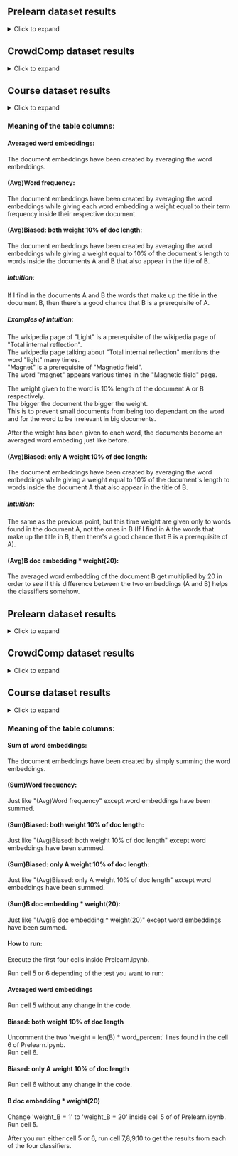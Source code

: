 ## Prelearn dataset results
<details><summary>Click to expand</summary>
<table>
    <tr>
        <td><b><a href="https://fasttext.cc/docs/en/pretrained-vectors.html">Fasttext</a></b></td>
        <td><b>Averaged word embeddings</b></td>
        <td><b>(Avg)Word frequency</b></td>
        <td><b>(Avg)Biased: both weight 10% of doc length</b></td>
        <td><b>(Avg)Biased: only A weight 10% of doc length</b></td>
        <td><b>(Avg)B doc embedding * weight(20)</b></td>
    </tr>
    <tr>
        <td><b>Logistic Regression</b></td>
        <td>Accuracy:0.851820 <br> Precision:0.849057 <br> Recall:0.212264 <br> F1:0.339623</td>
        <td>Accuracy:0.820491 <br> Precision:0.000000 <br> Recall:0.000000 <br> F1:0.000000</td>
        <td>Accuracy:0.902625 <br> Precision:0.774011 <br> Recall:0.646226 <br> F1:0.704370</td>
        <td>Accuracy:0.849280 <br> Precision:0.702381 <br> Recall:0.278302 <br> F1:0.398649</td>
        <td>Accuracy:0.905165 <br> Precision:0.804878 <br> Recall:0.622642 <br> F1:0.702128</td>
    </tr>
    <tr>
        <td><b>Linear SVM <br> C = 500</b></td>
        <td>Accuracy:0.922100 <br> Precision:0.815789 <br> Recall:0.731132 <br> F1:0.771144</td>
        <td>Accuracy:0.845893 <br> Precision:0.812500 <br> Recall:0.183962 <br> F1:0.300000</td>
        <td>Accuracy:0.899238 <br> Precision:0.683794 <br> Recall:0.816038 <br> F1:0.744086</td>
        <td>Accuracy:0.906012 <br> Precision:0.720524 <br> Recall:0.778302 <br> F1:0.748299</td>
        <td>Accuracy:0.924640 <br> Precision:0.855491 <br> Recall:0.698113 <br> F1:0.768831</td>
    </tr>
    <tr>
        <td><b>RBF SVM <br> C = 500 <br> gamma = 10</b></td>
        <td>Accuracy:0.910246 <br> Precision:0.773196 <br> Recall:0.707547 <br> F1:0.738916</td>
        <td>Accuracy:0.869602 <br> Precision:0.822222 <br> Recall:0.349057 <br> F1:0.490066</td>
        <td>Accuracy:0.878916 <br> Precision:0.810811 <br> Recall:0.424528 <br> F1:0.557276</td>
        <td>Accuracy:0.887384 <br> Precision:0.811024 <br> Recall:0.485849 <br> F1:0.607670</td>
        <td>Accuracy:0.906859 <br> Precision:0.814815 <br> Recall:0.622642 <br> F1:0.705882</td>
    </tr>
    <tr>
        <td><b>Random Forest</b></td>
        <td>Accuracy:0.925487 <br> Precision:0.892405 <br> Recall:0.665094 <br> F1:0.762162</td>
        <td>Accuracy:0.921253 <br> Precision:0.878981 <br> Recall:0.650943 <br> F1:0.747967</td>
        <td>Accuracy:0.920406 <br> Precision:0.797980 <br> Recall:0.745283 <br> F1:0.770732</td>
        <td>Accuracy:0.916173 <br> Precision:0.786802 <br> Recall:0.731132 <br> F1:0.757946</td>
        <td>Accuracy:0.927180 <br> Precision:0.893750 <br> Recall:0.674528 <br> F1:0.768817</td>
    </tr>
</table>
</details>

## CrowdComp dataset results
<details><summary>Click to expand</summary>
<table>
    <tr>
        <td><b><a href="https://fasttext.cc/docs/en/pretrained-vectors.html">Fasttext</a></b></td>
        <td><b>Averaged word embeddings</b></td>
        <td><b>(Avg)Word frequency</b></td>
        <td><b>(Avg)Biased: both weight 10% of doc length</b></td>
        <td><b>(Avg)Biased: only A weight 10% of doc length</b></td>
        <td><b>(Avg)B doc embedding * weight(20)</b></td>
    </tr>
    <tr>
        <td><b>Logistic Regression</b></td>
        <td>Accuracy:0.826 <br> Precision:0.0 <br> Recall:0.0 <br> F1:0.0</td>
        <td>Accuracy:0.826 <br> Precision:0.0 <br> Recall:0.0 <br> F1:0.0</td>
        <td>Accuracy:0.829 <br> Precision:0.6 <br> Recall:0.056 <br> F1:0.102</td>
        <td>Accuracy:0.827 <br> Precision:1.0 <br> Recall:0.009 <br> F1:0.018</td>
        <td>Accuracy:0.806 <br> Precision:0.227 <br> Recall:0.046 <br> F1:0.077</td>
    </tr>
    <tr>
        <td><b>Linear SVM <br> C = 500</b></td>
        <td>Accuracy:0.758 <br> Precision:0.267 <br> Recall:0.222 <br> F1:0.242</td>
        <td>Accuracy:0.817 <br> Precision:0.308 <br> Recall:0.037 <br> F1:0.066</td>
        <td>Accuracy:0.756 <br> Precision:0.283 <br> Recall:0.259 <br> F1:0.271</td>
        <td>Accuracy:0.758 <br> Precision:0.281 <br> Recall:0.25 <br> F1:0.265</td>
        <td>Accuracy:0.793 <br> Precision:0.333 <br> Recall:0.185 <br> F1:0.238</td>
    </tr>
    <tr>
        <td><b>RBF SVM <br> C = 500 <br> gamma = 10</b></td>
        <td>Accuracy:0.787 <br> Precision:0.333 <br> Recall:0.222 <br> F1:0.267</td>
        <td>Accuracy:0.824 <br> Precision:0.4 <br> Recall:0.019 <br> F1:0.035</td>
        <td>Accuracy:0.788 <br> Precision:0.323 <br> Recall:0.194 <br> F1:0.243</td>
        <td>Accuracy:0.787 <br> Precision:0.324 <br> Recall:0.204 <br> F1:0.25</td>
        <td>Accuracy:0.796 <br> Precision:0.235 <br> Recall:0.074 <br> F1:0.113</td>
    </tr>
    <tr>
        <td><b>Random Forest</b></td>
        <td>Accuracy:0.829 <br> Precision:0.536 <br> Recall:0.139 <br> F1:0.221</td>
        <td>Accuracy:0.83 <br> Precision:0.565 <br> Recall:0.12 <br> F1:0.198</td>
        <td>Accuracy:0.83 <br> Precision:0.565 <br> Recall:0.12 <br> F1:0.198</td>
        <td>Accuracy:0.83 <br> Precision:0.565 <br> Recall:0.12 <br> F1:0.198</td>
        <td>Accuracy:0.826 <br> Precision:0.5 <br> Recall:0.13 <br> F1:0.206</td>
    </tr>
</table>
</details> 

## Course dataset results
<details><summary>Click to expand</summary>
<table>
    <tr>
        <td><b><a href="https://fasttext.cc/docs/en/pretrained-vectors.html">Fasttext</a></b></td>
        <td><b>Averaged word embeddings</b></td>
        <td><b>(Avg)Word frequency</b></td>
        <td><b>(Avg)Biased: both weight 10% of doc length</b></td>
        <td><b>(Avg)Biased: only A weight 10% of doc length</b></td>
        <td><b>(Avg)B doc embedding * weight(20)</b></td>
    </tr>
    <tr>
        <td><b>Logistic Regression</b></td>
        <td>Accuracy:0.826 <br> Precision:0.0 <br> Recall:0.0 <br> F1:0.0</td>
        <td>Accuracy:0.826 <br> Precision:0.0 <br> Recall:0.0 <br> F1:0.0</td>
        <td>Accuracy:0.829 <br> Precision:0.6 <br> Recall:0.056 <br> F1:0.102</td>
        <td>Accuracy:0.827 <br> Precision:1.0 <br> Recall:0.009 <br> F1:0.018</td>
        <td>Accuracy:0.806 <br> Precision:0.227 <br> Recall:0.046 <br> F1:0.077</td>
    </tr>
    <tr>
        <td><b>Linear SVM <br> C = 500</b></td>
        <td>Accuracy:0.758 <br> Precision:0.267 <br> Recall:0.222 <br> F1:0.242</td>
        <td>Accuracy:0.817 <br> Precision:0.308 <br> Recall:0.037 <br> F1:0.066</td>
        <td>Accuracy:0.756 <br> Precision:0.283 <br> Recall:0.259 <br> F1:0.271</td>
        <td>Accuracy:0.758 <br> Precision:0.281 <br> Recall:0.25 <br> F1:0.265</td>
        <td>Accuracy:0.793 <br> Precision:0.333 <br> Recall:0.185 <br> F1:0.238</td>
    </tr>
    <tr>
        <td><b>RBF SVM <br> C = 500 <br> gamma = 10</b></td>
        <td>Accuracy:0.787 <br> Precision:0.333 <br> Recall:0.222 <br> F1:0.267</td>
        <td>Accuracy:0.824 <br> Precision:0.4 <br> Recall:0.019 <br> F1:0.035</td>
        <td>Accuracy:0.788 <br> Precision:0.323 <br> Recall:0.194 <br> F1:0.243</td>
        <td>Accuracy:0.787 <br> Precision:0.324 <br> Recall:0.204 <br> F1:0.25</td>
        <td>Accuracy:0.796 <br> Precision:0.235 <br> Recall:0.074 <br> F1:0.113</td>
    </tr>
    <tr>
        <td><b>Random Forest</b></td>
        <td>Accuracy:0.829 <br> Precision:0.536 <br> Recall:0.139 <br> F1:0.221</td>
        <td>Accuracy:0.83 <br> Precision:0.565 <br> Recall:0.12 <br> F1:0.198</td>
        <td>Accuracy:0.83 <br> Precision:0.565 <br> Recall:0.12 <br> F1:0.198</td>
        <td>Accuracy:0.83 <br> Precision:0.565 <br> Recall:0.12 <br> F1:0.198</td>
        <td>Accuracy:0.826 <br> Precision:0.5 <br> Recall:0.13 <br> F1:0.206</td>
    </tr>
</table>
</details>
  
### Meaning of the table columns:

#### Averaged word embeddings:
The document embeddings have been created by averaging the word embeddings.

#### (Avg)Word frequency:
The document embeddings have been created by averaging the word embeddings while giving each word embedding a weight equal to their term frequency inside their respective document.

#### (Avg)Biased: both weight 10% of doc length:
The document embeddings have been created by averaging the word embeddings while giving a weight equal to 10% of the document's length to words inside the documents A and B that also appear in the title of B.

##### Intuition:
If I find in the documents A and B the words that make up the title in the document B, then there's a good chance that B is a prerequisite of A.  

##### Examples of intuition:  
The wikipedia page of "Light" is a prerequisite of the wikipedia page of "Total internal reflection".  
The wikipedia page talking about "Total internal reflection" mentions the word "light" many times.  
"Magnet" is a prerequisite of "Magnetic field".   
The word "magnet" appears various times in the "Magnetic field" page.  

The weight given to the word is 10% length of the document A or B respectively.  
The bigger the document the bigger the weight.  
This is to prevent small documents from being too dependant on the word and for the word to be irrelevant in big documents.  

After the weight has been given to each word, the documents become an averaged word embeding just like before.


#### (Avg)Biased: only A weight 10% of doc length:
The document embeddings have been created by averaging the word embeddings while giving a weight equal to 10% of the document's length to words inside the document A  that also appear in the title of B.

##### Intuition:
The same as the previous point, but this time weight are given only to words found in the document A, not the ones in B
(If I find in A the words that make up the title in B, then there's a good chance that B is a prerequisite of A).  

#### (Avg)B doc embedding * weight(20):
The averaged word embedding of the document B get multiplied by 20 in order to see if this difference between the two embeddings (A and B) helps the classifiers somehow.

## Prelearn dataset results
<details><summary>Click to expand</summary>
<table>
    <tr>
        <td><b><a href="https://fasttext.cc/docs/en/pretrained-vectors.html">Fasttext</a></b></td>
        <td><b>Sum of word embeddings</b></td>
        <td><b>(Sum)Word frequency</b></td>
        <td><b>(Sum)Biased: both weight 10% of doc length</b></td>
        <td><b>(Sum)Biased: only A weight 10% of doc length</b></td>
        <td><b>(Sum)B doc embedding * weight(20)</b></td>
    </tr>
    <tr>
        <td><b>Logistic Regression</b></td>
        <td>Accuracy:0.911939 <br> Precision:0.752336 <br> Recall:0.759434 <br> F1:0.755869</td>
        <td>Accuracy:0.917019 <br> Precision:0.806452 <br> Recall:0.707547 <br> F1:0.753769</td>
        <td>Accuracy:0.902625 <br> Precision:0.715556 <br> Recall:0.759434 <br> F1:0.736842</td>
        <td>Accuracy:0.894157 <br> Precision:0.682008 <br> Recall:0.768868 <br> F1:0.722838</td>
        <td>Accuracy:0.923793 <br> Precision:0.801980 <br> Recall:0.764151 <br> F1:0.782609</td>
    </tr>
    <tr>
        <td><b>Linear SVM <br> C = 500</b></td>
        <td>Accuracy:0.884843 <br> Precision:0.787879 <br> Recall:0.490566 <br> F1:0.604651</td>
        <td>Accuracy:0.857748 <br> Precision:0.600917 <br> Recall:0.617925 <br> F1:0.609302</td>
        <td>Accuracy:0.840813 <br> Precision:0.544776 <br> Recall:0.688679 <br> F1:0.608333</td>
        <td>Accuracy:0.868755 <br> Precision:0.647668 <br> Recall:0.589623 <br> F1:0.617284</td>
        <td>Accuracy:0.892464 <br> Precision:0.692308 <br> Recall:0.721698 <br> F1:0.706697</td>
    </tr>
    <tr>
        <td><b>RBF SVM <br> C = 500 <br> gamma = 10</b></td>
        <td>Accuracy:0.835732 <br> Precision:0.950000 <br> Recall:0.089623 <br> F1:0.163793</td>
        <td>Accuracy:0.835732 <br> Precision:0.950000 <br> Recall:0.089623 <br> F1:0.163793</td>
        <td>Accuracy:0.835732 <br> Precision:0.950000 <br> Recall:0.089623 <br> F1:0.163793</td>
        <td>Accuracy:0.835732 <br> Precision:0.950000 <br> Recall:0.089623 <br> F1:0.163793</td>
        <td>Accuracy:0.835732 <br> Precision:0.950000 <br> Recall:0.089623 <br> F1:0.163793</td>
    </tr>
    <tr>
        <td><b>Random Forest</b></td>
        <td>Accuracy:0.930567 <br> Precision:0.891566 <br> Recall:0.698113 <br> F1:0.783069</td>
        <td>Accuracy:0.922100 <br> Precision:0.861446 <br> Recall:0.674528 <br> F1:0.756614</td>
        <td>Accuracy:0.915326 <br> Precision:0.791667 <br> Recall:0.716981 <br> F1:0.752475</td>
        <td>Accuracy:0.915326 <br> Precision:0.791667 <br> Recall:0.716981 <br> F1:0.752475</td>
        <td>Accuracy:0.922100 <br> Precision:0.870370 <br> Recall:0.665094 <br> F1:0.754011</td>
    </tr>
</table>
</details>

## CrowdComp dataset results
<details><summary>Click to expand</summary>
<table>
    <tr>
        <td><b><a href="https://fasttext.cc/docs/en/pretrained-vectors.html">Fasttext</a></b></td>
        <td><b>Sum of word embeddings</b></td>
        <td><b>(Sum)Word frequency</b></td>
        <td><b>(Sum)Biased: both weight 10% of doc length</b></td>
        <td><b>(Sum)Biased: only A weight 10% of doc length</b></td>
        <td><b>(Sum)B doc embedding * weight(20)</b></td>
    </tr>
    <tr>
        <td><b>Logistic Regression</b></td>
        <td>Accuracy:0.733 <br> Precision:0.282 <br> Recall:0.343 <br> F1:0.31</td>
        <td>Accuracy:0.817 <br> Precision:0.439 <br> Recall:0.167 <br> F1:0.242</td>
        <td>Accuracy:0.766 <br> Precision:0.32 <br> Recall:0.306 <br> F1:0.313</td>
        <td>Accuracy:0.714 <br> Precision:0.248 <br> Recall:0.315 <br> F1:0.278</td>
        <td>Accuracy:0.769 <br> Precision:0.316 <br> Recall:0.278 <br> F1:0.296</td>
    </tr>
    <tr>
        <td><b>Linear SVM <br> C = 500</b></td>
        <td>Accuracy:0.711 <br> Precision:0.248 <br> Recall:0.324 <br> F1:0.281</td>
        <td>Accuracy:0.733 <br> Precision:0.279 <br> Recall:0.333 <br> F1:0.304</td>
        <td>Accuracy:0.67 <br> Precision:0.221 <br> Recall:0.352 <br> F1:0.271</td>
        <td>Accuracy:0.74 <br> Precision:0.274 <br> Recall:0.296 <br> F1:0.284</td>
        <td>Accuracy:0.679 <br> Precision:0.206 <br> Recall:0.296 <br> F1:0.243</td>
    </tr>
    <tr>
        <td><b>RBF SVM <br> C = 500 <br> gamma = 10</b></td>
        <td>Accuracy:0.829 <br> Precision:0.75 <br> Recall:0.028 <br> F1:0.054</td>
        <td>Accuracy:0.822 <br> Precision:0.375 <br> Recall:0.028 <br> F1:0.052</td>
        <td>Accuracy:0.822 <br> Precision:0.333 <br> Recall:0.019 <br> F1:0.035</td>
        <td>Accuracy:0.827 <br> Precision:0.667 <br> Recall:0.019 <br> F1:0.036</td>
        <td>Accuracy:0.829 <br> Precision:0.75 <br> Recall:0.028 <br> F1:0.054</td>
    </tr>
    <tr>
        <td><b>Random Forest</b></td>
        <td>Accuracy:0.83 <br> Precision:0.571 <br> Recall:0.111 <br> F1:0.186</td>
        <td>Accuracy:0.827 <br> Precision:0.529 <br> Recall:0.083 <br> F1:0.144</td>
        <td>Accuracy:0.826 <br> Precision:0.5 <br> Recall:0.139 <br> F1:0.217</td>
        <td>Accuracy:0.83 <br> Precision:0.56 <br> Recall:0.13 <br> F1:0.211</td>
        <td>Accuracy:0.829 <br> Precision:0.545 <br> Recall:0.111 <br> F1:0.185</td>
    </tr>
</table>
</details> 

## Course dataset results
<details><summary>Click to expand</summary>
<table>
    <tr>
        <td><b><a href="https://fasttext.cc/docs/en/pretrained-vectors.html">Fasttext</a></b></td>
        <td><b>Sum of word embeddings</b></td>
        <td><b>(Sum)Word frequency</b></td>
        <td><b>(Sum)Biased: both weight 10% of doc length</b></td>
        <td><b>(Sum)Biased: only A weight 10% of doc length</b></td>
        <td><b>(Sum)B doc embedding * weight(20)</b></td>
    </tr>
    <tr>
        <td><b>Logistic Regression</b></td>
        <td>Accuracy:0.733 <br> Precision:0.282 <br> Recall:0.343 <br> F1:0.31</td>
        <td>Accuracy:0.817 <br> Precision:0.439 <br> Recall:0.167 <br> F1:0.242</td>
        <td>Accuracy:0.766 <br> Precision:0.32 <br> Recall:0.306 <br> F1:0.313</td>
        <td>Accuracy:0.714 <br> Precision:0.248 <br> Recall:0.315 <br> F1:0.278</td>
        <td>Accuracy:0.769 <br> Precision:0.316 <br> Recall:0.278 <br> F1:0.296</td>
    </tr>
    <tr>
        <td><b>Linear SVM <br> C = 500</b></td>
        <td>Accuracy:0.711 <br> Precision:0.248 <br> Recall:0.324 <br> F1:0.281</td>
        <td>Accuracy:0.733 <br> Precision:0.279 <br> Recall:0.333 <br> F1:0.304</td>
        <td>Accuracy:0.67 <br> Precision:0.221 <br> Recall:0.352 <br> F1:0.271</td>
        <td>Accuracy:0.74 <br> Precision:0.274 <br> Recall:0.296 <br> F1:0.284</td>
        <td>Accuracy:0.679 <br> Precision:0.206 <br> Recall:0.296 <br> F1:0.243</td>
    </tr>
    <tr>
        <td><b>RBF SVM <br> C = 500 <br> gamma = 10</b></td>
        <td>Accuracy:0.829 <br> Precision:0.75 <br> Recall:0.028 <br> F1:0.054</td>
        <td>Accuracy:0.822 <br> Precision:0.375 <br> Recall:0.028 <br> F1:0.052</td>
        <td>Accuracy:0.822 <br> Precision:0.333 <br> Recall:0.019 <br> F1:0.035</td>
        <td>Accuracy:0.827 <br> Precision:0.667 <br> Recall:0.019 <br> F1:0.036</td>
        <td>Accuracy:0.829 <br> Precision:0.75 <br> Recall:0.028 <br> F1:0.054</td>
    </tr>
    <tr>
        <td><b>Random Forest</b></td>
        <td>Accuracy:0.83 <br> Precision:0.571 <br> Recall:0.111 <br> F1:0.186</td>
        <td>Accuracy:0.827 <br> Precision:0.529 <br> Recall:0.083 <br> F1:0.144</td>
        <td>Accuracy:0.826 <br> Precision:0.5 <br> Recall:0.139 <br> F1:0.217</td>
        <td>Accuracy:0.83 <br> Precision:0.56 <br> Recall:0.13 <br> F1:0.211</td>
        <td>Accuracy:0.829 <br> Precision:0.545 <br> Recall:0.111 <br> F1:0.185</td>
    </tr>
</table>
</details>

### Meaning of the table columns:

#### Sum of word embeddings:
The document embeddings have been created by simply summing the word embeddings.

#### (Sum)Word frequency:
Just like "(Avg)Word frequency" except word embeddings have been summed.

#### (Sum)Biased: both weight 10% of doc length:
Just like "(Avg)Biased: both weight 10% of doc length" except word embeddings have been summed.

#### (Sum)Biased: only A weight 10% of doc length:
Just like "(Avg)Biased: only A weight 10% of doc length" except word embeddings have been summed.

#### (Sum)B doc embedding * weight(20):
Just like "(Avg)B doc embedding * weight(20)" except word embeddings have been summed.



#### How to run:
Execute the first four cells inside Prelearn.ipynb.

Run cell 5 or 6 depending of the test you want to run:  
#### Averaged word embeddings  
Run cell 5 without any change in the code.  
#### Biased: both weight 10% of doc length  
Uncomment the two 'weight = len(B) * word_percent' lines found in the cell 6 of Prelearn.ipynb.  
Run cell 6.  
#### Biased: only A weight 10% of doc length
Run cell 6 without any change in the code.  
#### B doc embedding * weight(20)
Change 'weight_B = 1' to 'weight_B = 20' inside cell 5 of of Prelearn.ipynb.  
Run cell 5.

After you run either cell 5 or 6, run cell 7,8,9,10 to get the results from each of the four classifiers.




